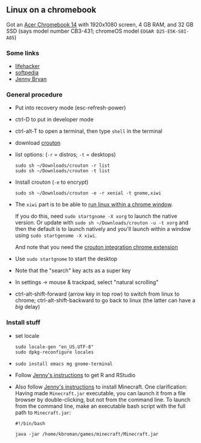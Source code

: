 ## Linux on a chromebook

Got an [Acer Chromebook
14](https://www.amazon.com/gp/product/0387921249?ie=UTF8&tag=7210-20)
with 1920x1080 screen, 4 GB RAM, and 32 GB SSD (says model number
CB3-431; chromeOS model `EDGAR D25-E5K-S8I-A85`)

### Some links

- [lifehacker](https://lifehacker.com/how-to-install-linux-on-a-chromebook-and-unlock-its-ful-509039343)
- [softpedia](http://news.softpedia.com/news/how-to-install-ubuntu-17-04-with-gnome-on-your-chromebook-alongside-chrome-os-516624.shtml)
- [Jenny Bryan](https://github.com/jennybc/operation-chromebook)

### General procedure

- Put into recovery mode (esc-refresh-power)

- ctrl-D to put in developer mode

- ctrl-alt-T to open a terminal, then type `shell` in the terminal

- download [crouton](https://github.com/dnschneid/crouton)

- list options: (`-r` = distros; `-t` = desktops)

  ```shell
  sudo sh ~/Downloads/crouton -r list
  sudo sh ~/Downloads/crouton -t list
  ```

- Install crouton (`-e` to encrypt)

  ```shell
  sudo sh ~/Downloads/crouton -e -r xenial -t gnome,xiwi
  ```

- The `xiwi` part is to be able to [run linux within a chrome
  window](https://github.com/dnschneid/crouton/wiki/crouton-in-a-Chromium-OS-window-(xiwi)).

  If you do this, need `sudo startgnome -X xorg` to launch the native
  version. Or update with `sudo sh ~/Downloads/crouton -u -t xorg` and
  then the default is to launch natively and you'll launch within a
  window using `sudo startgenome -X xiwi`.

  And note that you need the [crouton integration chrome extension](https://chrome.google.com/webstore/detail/crouton-integration/gcpneefbbnfalgjniomfjknbcgkbijom)

- Use `sudo startgnome` to start the desktop

- Note that the "search" key acts as a super key

- In settings → mouse & trackpad, select "natural scrolling"

- ctrl-alt-shift-forward (arrow key in top row) to switch from linux
  to chrome; ctrl-alt-shift-backward to go back to linux (the latter
  can have a *big* delay)

### Install stuff

- set locale

  ```shell
  sudo locale-gen "en_US.UTF-8"
  sudo dpkg-reconfigure locales
  ```

- `sudo install emacs mg gnome-terminal`

- Follow [Jenny's instructions](https://github.com/jennybc/operation-chromebook) to get R and RStudio

- Also follow [Jenny's
  instructions](https://github.com/jennybc/operation-chromebook) to
  install Minecraft. One clarification: Having made `Minecraft.jar`
  executable, you can launch it from a file browser by
  double-clicking, but not from the command line. To launch from the
  command line, make an executable bash script with the full path to
  `Minecraft.jar`:

  ```shell
  #!/bin/bash

  java -jar /home/kbroman/games/minecraft/Minecraft.jar
  ```
